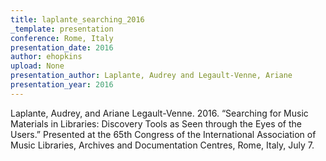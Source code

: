 ```yaml
---
title: laplante_searching_2016
_template: presentation
conference: Rome, Italy
presentation_date: 2016
author: ehopkins
upload: None
presentation_author: Laplante, Audrey and Legault-Venne, Ariane
presentation_year: 2016
---
```

Laplante, Audrey, and Ariane Legault-Venne. 2016. “Searching for Music Materials in Libraries: Discovery Tools as Seen through the Eyes of the Users.” Presented at the 65th Congress of the International Association of Music Libraries, Archives and Documentation Centres, Rome, Italy, July 7.